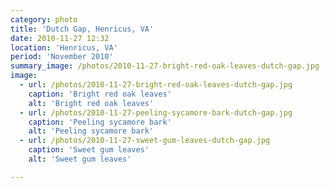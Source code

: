 ```yaml
---
category: photo
title: 'Dutch Gap, Henricus, VA'
date: 2010-11-27 12:32
location: 'Henricus, VA'
period: 'November 2010'
summary_image: /photos/2010-11-27-bright-red-oak-leaves-dutch-gap.jpg
image:
  - url: /photos/2010-11-27-bright-red-oak-leaves-dutch-gap.jpg
    caption: 'Bright red oak leaves'
    alt: 'Bright red oak leaves'
  - url: /photos/2010-11-27-peeling-sycamore-bark-dutch-gap.jpg
    caption: 'Peeling sycamore bark'
    alt: 'Peeling sycamore bark'
  - url: /photos/2010-11-27-sweet-gum-leaves-dutch-gap.jpg
    caption: 'Sweet gum leaves'
    alt: 'Sweet gum leaves'

---
```

